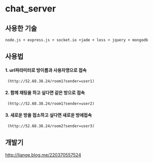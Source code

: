 # chat_server

## 사용한 기술

    node.js + express.js + socket.io +jade + less + jquery + mongodb


## 사용법

#### 1. url파라미터로 방이름과 사용자명으로 접속 
     (http://52.68.38.24/room1?sender=user1)
#### 2. 함께 채팅을 하고 싶다면 같은 방으로 접속 
     (http://52.68.38.24/room1?sender=user2)
#### 3. 새로운 방을 접소하고 싶다면 새로운 방에접속 
     (http://52.68.38.24/room2?sender=user3)



## 개발기

http://liange.blog.me/220370557524

